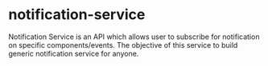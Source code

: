 # notification-service
Notification Service is an API which allows user to subscribe for notification on specific components/events. The objective of this service to build generic notification service for anyone.
